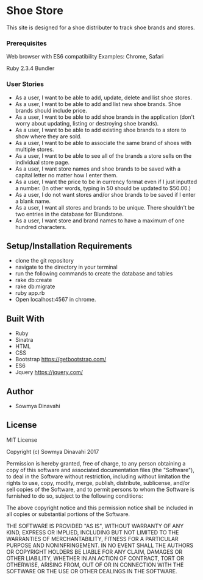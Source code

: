 # Shoe Store

This site is designed for a shoe distributer to track shoe brands and stores.

### Prerequisites

Web browser with ES6 compatibility
Examples: Chrome, Safari

Ruby 2.3.4
Bundler

### User Stories

* As a user, I want to be able to add, update, delete and list shoe stores.
* As a user, I want to be able to add and list new shoe brands. Shoe brands  should include price.
* As a user, I want to be able to add shoe brands in the application (don't worry about updating, listing or destroying shoe brands).
* As a user, I want to be able to add existing shoe brands to a store to show where they are sold.
* As a user, I want to be able to associate the same brand of shoes with multiple stores.
* As a user, I want to be able to see all of the brands a store sells on the individual store page.
* As a user, I want store names and shoe brands to be saved with a capital letter no matter how I enter them.
* As a user, I want the price to be in currency format even if I just inputted a number. (In other words, typing in 50 should be updated to $50.00.)
* As a user, I do not want stores and/or shoe brands to be saved if I enter a blank name.
* As a user, I want all stores and brands to be unique. There shouldn't be two entries in the database for Blundstone.
* As a user, I want store and brand names to have a maximum of one hundred characters.

## Setup/Installation Requirements

* clone the git repository
* navigate to the directory in your terminal
* run the following commands to create the database and tables
* rake db:create
* rake db:migrate
* ruby app.rb
* Open localhost:4567 in chrome.

## Built With

* Ruby
* Sinatra
* HTML
* CSS
* Bootstrap https://getbootstrap.com/
* ES6
* Jquery https://jquery.com/

## Author

* Sowmya Dinavahi

## License

MIT License

Copyright (c) Sowmya Dinavahi 2017

Permission is hereby granted, free of charge, to any person obtaining a copy
of this software and associated documentation files (the "Software"), to deal
in the Software without restriction, including without limitation the rights
to use, copy, modify, merge, publish, distribute, sublicense, and/or sell
copies of the Software, and to permit persons to whom the Software is
furnished to do so, subject to the following conditions:

The above copyright notice and this permission notice shall be included in all
copies or substantial portions of the Software.

THE SOFTWARE IS PROVIDED "AS IS", WITHOUT WARRANTY OF ANY KIND, EXPRESS OR
IMPLIED, INCLUDING BUT NOT LIMITED TO THE WARRANTIES OF MERCHANTABILITY,
FITNESS FOR A PARTICULAR PURPOSE AND NONINFRINGEMENT. IN NO EVENT SHALL THE
AUTHORS OR COPYRIGHT HOLDERS BE LIABLE FOR ANY CLAIM, DAMAGES OR OTHER
LIABILITY, WHETHER IN AN ACTION OF CONTRACT, TORT OR OTHERWISE, ARISING FROM,
OUT OF OR IN CONNECTION WITH THE SOFTWARE OR THE USE OR OTHER DEALINGS IN THE
SOFTWARE.
